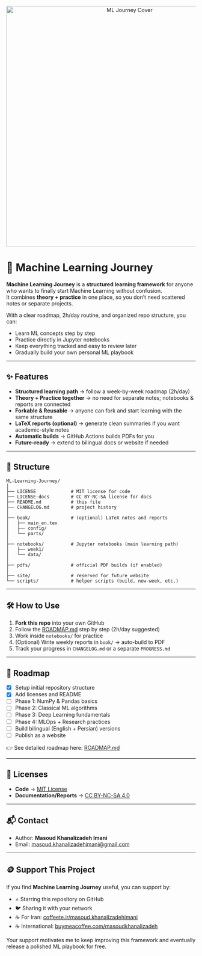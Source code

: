 <p align="center">
  <img src="assets/cover.png" alt="ML Journey Cover" width="640"/>
</p>

# 📘 Machine Learning Journey

**Machine Learning Journey** is a **structured learning framework** for anyone who wants to finally start Machine Learning without confusion.  
It combines **theory + practice** in one place, so you don’t need scattered notes or separate projects.  

With a clear roadmap, 2h/day routine, and organized repo structure, you can:  
- Learn ML concepts step by step  
- Practice directly in Jupyter notebooks  
- Keep everything tracked and easy to review later  
- Gradually build your own personal ML playbook  

---

## ✨ Features

- **Structured learning path** → follow a week-by-week roadmap (2h/day)  
- **Theory + Practice together** → no need for separate notes; notebooks & reports are connected  
- **Forkable & Reusable** → anyone can fork and start learning with the same structure  
- **LaTeX reports (optional)** → generate clean summaries if you want academic-style notes  
- **Automatic builds** → GitHub Actions builds PDFs for you  
- **Future-ready** → extend to bilingual docs or website if needed  

---

## 🚀 Structure

```
ML-Learning-Journey/
│
├── LICENSE             # MIT license for code
├── LICENSE-docs        # CC BY-NC-SA license for docs
├── README.md           # this file
├── CHANGELOG.md        # project history
│
├── book/               # (optional) LaTeX notes and reports
│   ├── main_en.tex
│   ├── config/
│   └── parts/
│
├── notebooks/          # Jupyter notebooks (main learning path)
│   ├── week1/
│   └── data/
│
├── pdfs/               # official PDF builds (if enabled)
│
├── site/               # reserved for future website
└── scripts/            # helper scripts (build, new-week, etc.)
```

---

## 🛠️ How to Use

1. **Fork this repo** into your own GitHub  
2. Follow the [ROADMAP.md](./ROADMAP.md) step by step (2h/day suggested)  
3. Work inside `notebooks/` for practice  
4. (Optional) Write weekly reports in `book/` → auto-build to PDF  
5. Track your progress in `CHANGELOG.md` or a separate `PROGRESS.md`  

---

## 📌 Roadmap

- [x] Setup initial repository structure  
- [x] Add licenses and README  
- [ ] Phase 1: NumPy & Pandas basics  
- [ ] Phase 2: Classical ML algorithms  
- [ ] Phase 3: Deep Learning fundamentals  
- [ ] Phase 4: MLOps + Research practices  
- [ ] Build bilingual (English + Persian) versions  
- [ ] Publish as a website  

👉 See detailed roadmap here: [ROADMAP.md](./ROADMAP.md)

---

## 📜 Licenses

- **Code** → [MIT License](./LICENSE)  
- **Documentation/Reports** → [CC BY-NC-SA 4.0](./LICENSE-docs)  

---

## 📬 Contact

- Author: **Masoud Khanalizadeh Imani**  
- Email: masoud.khanalizadehimani@gmail.com  

---

## 🪙 Support This Project

If you find **Machine Learning Journey** useful, you can support by:

- ⭐ Starring this repository on GitHub  
- 🐦 Sharing it with your network  
- ☕ For Iran: [coffeete.ir/masoud.khanalizadehimani](http://www.coffeete.ir/masoud.khanalizadehimani)  
- ☕ International: [buymeacoffee.com/masoudkhanalizadeh](https://buymeacoffee.com/masoudkhanalizadeh)  

Your support motivates me to keep improving this framework and eventually release a polished ML playbook for free.  
